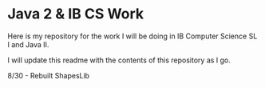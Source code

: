 # Java 2 & IB CS Work 
Here is my repository for the work I will be doing in IB Computer Science SL I and Java II. 

I will update this readme with the contents of this repository as I go. 

8/30 - Rebuilt ShapesLib


